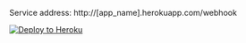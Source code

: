 
Service address: http://[app_name].herokuapp.com/webhook

[![Deploy to Heroku](https://www.herokucdn.com/deploy/button.svg)](https://heroku.com/deploy)